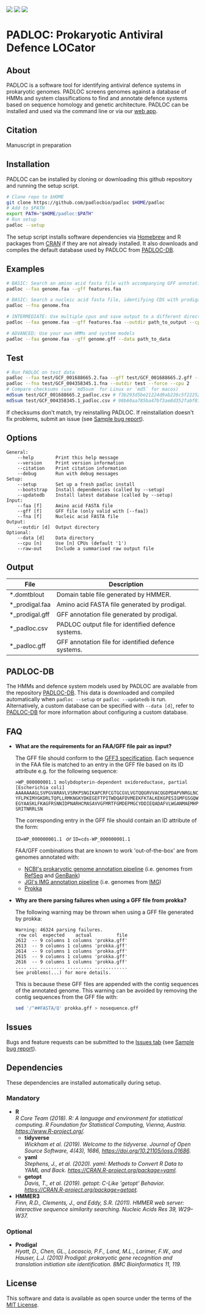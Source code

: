 <a href="https://github.com/padlocbio/padloc/LICENSE" alt="License"><img src="https://img.shields.io/github/license/padlocbio/padloc" /></a> <a href="https://github.com/padlocbio/padloc/" alt="Last update"><img src="https://img.shields.io/github/last-commit/padlocbio/padloc?label=last%20update" /></a> <a href="https://github.com/padlocbio/padloc/releases" alt="Release"><img src="https://img.shields.io/github/v/release/padlocbio/padloc" /></a> 

# PADLOC: Prokaryotic Antiviral Defence LOCator

## About

PADLOC is a software tool for identifying antiviral defence systems in prokaryotic genomes. PADLOC screens genomes against a database of HMMs and system classifications to find and annotate defence systems based on sequence homology and genetic architecture. PADLOC can be installed and used via the command line or via our [web app](https://padloc.otago.ac.nz).

## Citation

Manuscript in preparation

## Installation

PADLOC can be installed by cloning or downloading this github repository and running the setup script.

```bash
# Clone repo to $HOME
git clone https://github.com/padlocbio/padloc $HOME/padloc
# Add to $PATH
export PATH="$HOME/padloc:$PATH"
# Run setup
padloc --setup
```

The setup script installs software dependencies via [Homebrew](https://brew.sh/) and R packages from [CRAN](https://cran.r-project.org/) if they are not already installed. It also downloads and compiles the default database used by PADLOC from [PADLOC-DB](https://github.com/padlocbio/padloc-db).

## Examples

```bash
# BASIC: Search an amino acid fasta file with accompanying GFF annotations
padloc --faa genome.faa --gff features.faa
```

```bash
# BASIC: Search a nucleic acid fasta file, identifying CDS with prodigal
padloc --fna genome.fna
```

```bash
# INTERMEDIATE: Use multiple cpus and save output to a different directory
padloc --faa genome.faa --gff features.faa --outdir path_to_output --cpu 4
```

```bash
# ADVANCED: Use your own HMMs and system models
padloc --faa genome.faa --gff genome.gff --data path_to_data
```

## Test

```bash
# Run PADLOC on test data
padloc --faa test/GCF_001688665.2.faa --gff test/GCF_001688665.2.gff --outdir test --force --cpu 2
padloc --fna test/GCF_004358345.1.fna --outdir test --force --cpu 2
# Compare checksums (use `md5sum` for Linux or `md5` for macos)
md5sum test/GCF_001688665.2_padloc.csv # f3b293d5be21224d9ab226c5f22252f2
md5sum test/GCF_004358345.1_padloc.csv # 98b60aa785ba47bf3ae8d352fabf81e1
```

If checksums don't match, try reinstalling PADLOC. If reinstallation doesn't fix problems, submit an issue (see [Sample bug report](/../../issues/6)).

## Options

```
General:
    --help        Print this help message
    --version     Print version information
    --citation    Print citation information
    --debug       Run with debug messages
Setup:
    --setup       Set up a fresh padloc install
    --bootstrap   Install dependencies (called by --setup)
    --updatedb    Install latest database (called by --setup)
Input:
    --faa [f]     Amino acid FASTA file
    --gff [f]     GFF file (only valid with [--faa])
    --fna [f]     Nucleic acid FASTA file
Output:
    --outdir [d]  Output directory
Optional:
    --data [d]    Data directory
    --cpu [n]     Use [n] CPUs (default '1')
    --raw-out     Include a summarised raw output file
```

## Output

| File           | Description                                         |
| -------------- | --------------------------------------------------- |
| *.domtblout    | Domain table file generated by HMMER.               |
| *_prodigal.faa | Amino acid FASTA file generated by prodigal.        |
| *_prodigal.gff | GFF annotation file generated by prodigal.          |
| *_padloc.csv   | PADLOC output file for identified defence systems.  |
| *_padloc.gff   | GFF annotation file for identified defence systems. |

## PADLOC-DB

The HMMs and defence system models used by PADLOC are available from the repository [PADLOC-DB](https://github.com/leightonpayne/padloc-db). This data is downloaded and compiled automatically when `padloc --setup` or `padloc --updatedb` is run. Alternatively, a custom database can be specified with `--data [d]`, refer to [PADLOC-DB](https://github.com/leightonpayne/padloc-db) for more information about configuring a custom database.

## FAQ

- **What are the requirements for an FAA/GFF file pair as input?**

  The GFF file should conform to the [GFF3 specification](https://github.com/The-Sequence-Ontology/Specifications/blob/master/gff3.md). Each sequence in the FAA file is matched to an entry in the GFF file based on its ID attribute e.g. for the following sequence:

  ```
  >WP_000000001.1 molybdopterin-dependent oxidoreductase, partial [Escherichia coli]
  AAAAAAAGLSVPGVARAVLVSRKPSNGIKAPCRFCGTGCGVLVGTQQGRVVACQGDPDAPVNRGLNCIKG
  YFLPKIMYGKDRLTQPLLRMKNGKYDKEGEFTPITWDQAFDVMEEKFKTALKEKGPESIGMFGSGQWTIW
  EGYAASKLFKAGFRSNNIDPNARHCMASAVVGFMRTFGMDEPMGCYDDIEQADAFVLWGANMAEMHPILW
  SRITNRRLSN
  ```

  The corresponding entry in the GFF file should contain an ID attribute of the form:

  `ID=WP_000000001.1 ` *or* ``ID=cds-WP_000000001.1 ``

  FAA/GFF combinations that are known to work 'out-of-the-box' are from genomes annotated with:

  - [NCBI's prokaryotic genome annotation pipeline](https://doi.org/10.1093/nar/gkw569) (i.e. genomes from [RefSeq](https://www.ncbi.nlm.nih.gov/refseq/) and [GenBank](https://www.ncbi.nlm.nih.gov/genbank/)) 
  - [JGI's IMG annotation pipeline](https://img.jgi.doe.gov/docs/pipelineV5/) (i.e. genomes from [IMG](https://img.jgi.doe.gov/cgi-bin/mer/main.cgi?section=TreeFile&page=domain&domain=all))
  - [Prokka](https://github.com/tseemann/prokka)

- **Why are there parsing failures when using a GFF file from prokka?**

  The following warning may be thrown when using a GFF file generated by prokka:

  ```
  Warning: 46324 parsing failures.
   row col  expected    actual         file
  2612  -- 9 columns 1 columns 'prokka.gff'
  2613  -- 9 columns 1 columns 'prokka.gff'
  2614  -- 9 columns 1 columns 'prokka.gff'
  2615  -- 9 columns 1 columns 'prokka.gff'
  2616  -- 9 columns 1 columns 'prokka.gff'
  .... ... ......... ......... ............
  See problems(...) for more details.
  ```

  This is because these GFF files are appended with the contig sequences of the annotated genome. This warning can be avoided by removing the contig sequences from the GFF file with:

  ```bash
  sed '/^##FASTA/Q' prokka.gff > nosequence.gff
  ```

## Issues

Bugs and feature requests can be submitted to the [Issues tab](https://github.com/leightonpayne/padloc/issues) (see [Sample bug report](/../../issues/6)).

## Dependencies

These dependencies are installed automatically during setup.

### Mandatory

- **R**  
  *R Core Team (2018). R: A language and environment for statistical computing. R Foundation for Statistical Computing, Vienna, Austria. https://www.R-project.org/.*
  - **tidyverse**  
    *Wickham et al. (2019). Welcome to the tidyverse. Journal of Open Source Software, 4(43), 1686, https://doi.org/10.21105/joss.01686.*
  - **yaml**  
    *Stephens, J., et al. (2020). yaml: Methods to Convert R Data to YAML and Back. https://CRAN.R-project.org/package=yaml.*
  - **getopt**  
    *Davis, T., et al. (2019). getopt: C-Like 'getopt' Behavior. https://CRAN.R-project.org/package=getopt.*
- **HMMER3**  
*Finn, R.D., Clements, J., and Eddy, S.R. (2011). HMMER web server: interactive sequence similarity searching. Nucleic Acids Res 39, W29–W37.*

### Optional

- **Prodigal**  
  *Hyatt, D., Chen, GL., Locascio, P.F., Land, M.L., Larimer, F.W., and Hauser, L.J. (2010) Prodigal: prokaryotic gene recognition and translation initiation site identification. BMC Bioinformatics 11, 119.*

## License

This software and data is available as open source under the terms of the [MIT License](http://opensource.org/licenses/MIT).
